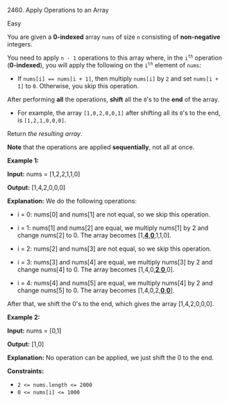 2460\. Apply Operations to an Array

Easy

You are given a **0-indexed** array `nums` of size `n` consisting of **non-negative** integers.

You need to apply `n - 1` operations to this array where, in the <code>i<sup>th</sup></code> operation (**0-indexed**), you will apply the following on the <code>i<sup>th</sup></code> element of `nums`:

*   If `nums[i] == nums[i + 1]`, then multiply `nums[i]` by `2` and set `nums[i + 1]` to `0`. Otherwise, you skip this operation.

After performing **all** the operations, **shift** all the `0`'s to the **end** of the array.

*   For example, the array `[1,0,2,0,0,1]` after shifting all its `0`'s to the end, is `[1,2,1,0,0,0]`.

Return _the resulting array_.

**Note** that the operations are applied **sequentially**, not all at once.

**Example 1:**

**Input:** nums = [1,2,2,1,1,0]

**Output:** [1,4,2,0,0,0]

**Explanation:** We do the following operations: 

- i = 0: nums[0] and nums[1] are not equal, so we skip this operation. 

- i = 1: nums[1] and nums[2] are equal, we multiply nums[1] by 2 and change nums[2] to 0. The array becomes [1,**<ins>4</ins>**,**<ins>0</ins>**,1,1,0]. 

- i = 2: nums[2] and nums[3] are not equal, so we skip this operation. 

- i = 3: nums[3] and nums[4] are equal, we multiply nums[3] by 2 and change nums[4] to 0. The array becomes [1,4,0,**<ins>2</ins>**,**<ins>0</ins>**,0]. 

- i = 4: nums[4] and nums[5] are equal, we multiply nums[4] by 2 and change nums[5] to 0. The array becomes [1,4,0,2,**<ins>0</ins>**,**<ins>0</ins>**]. 

After that, we shift the 0's to the end, which gives the array [1,4,2,0,0,0].

**Example 2:**

**Input:** nums = [0,1]

**Output:** [1,0]

**Explanation:** No operation can be applied, we just shift the 0 to the end.

**Constraints:**

*   `2 <= nums.length <= 2000`
*   `0 <= nums[i] <= 1000`
